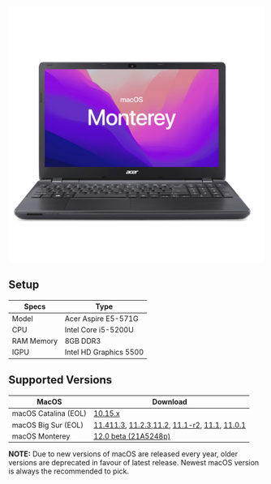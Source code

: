 <img src="acer.png">

## Setup

| Specs               |   Type                                         |
| ------------------- | -------------------------------------------|
| Model               | Acer Aspire E5-571G                        |
| CPU                 | Intel Core i5-5200U                        |
| RAM Memory          | 8GB DDR3                                   |
| IGPU                | Intel HD Graphics 5500                     |

## Supported Versions

| MacOS               | Download                                   |  
| ------------------- | -------------------------------------------
| macOS Catalina (EOL)|  <a href="https://github.com/daviiid99/Acer-Aspire-E5-571G/releases/tag/Catalina">10.15.x</a>|
| macOS Big Sur  (EOL)|  <a href="https://github.com/daviiid99/Acer-Aspire-E5-571G/releases/tag/11.4">11.4</a><a href="https://github.com/daviiid99/Acer-Aspire-E5-571G/releases/tag/11.3">11.3</a>, <a href="https://github.com/daviiid99/Acer-Aspire-E5-571G/releases/tag/11.2.3">11.2.3</a>,<a href="https://github.com/daviiid99/Acer-Aspire-E5-571G/releases/tag/11.2">11.2</a>, <a href="https://github.com/daviiid99/Acer-Aspire-E5-571G/releases/tag/11.1-r2">11.1-r2</a>, <a href="https://github.com/daviiid99/Acer-Aspire-E5-571G/releases/tag/11.1">11.1</a>, <a href="https://github.com/daviiid99/Acer-Aspire-E5-571G/releases/tag/11.0.1">11.0.1</a>|
| macOS Monterey      |  <a href="https://github.com/daviiid99/Acer-Aspire-E5-571G/releases/tag/21A5248p">12.0 beta (21A5248p)</a>|

<b>NOTE:</b> Due to new versions of macOS are released every year, older versions are deprecated in favour of latest release.
Newest macOS version is always the recommended to pick.
